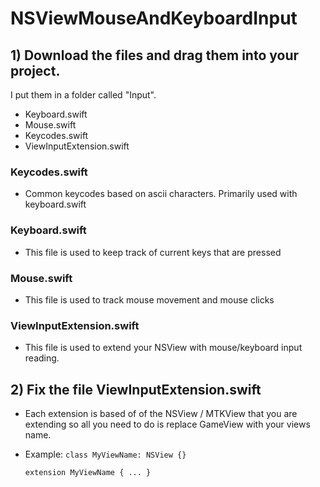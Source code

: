 # NSViewMouseAndKeyboardInput

## 1) Download the files and drag them into your project.  
I put them in a folder called "Input".
  * Keyboard.swift
  * Mouse.swift
  * Keycodes.swift
  * ViewInputExtension.swift
  
### Keycodes.swift
  - Common keycodes based on ascii characters.  Primarily used with keyboard.swift
### Keyboard.swift
  - This file is used to keep track of current keys that are pressed
### Mouse.swift
  - This file is used to track mouse movement and mouse clicks
### ViewInputExtension.swift
  - This file is used to extend your NSView with mouse/keyboard input reading.

## 2) Fix the file ViewInputExtension.swift
  - Each extension is based of of the NSView / MTKView that you are extending so all you need to do is replace GameView with your views name.
  
  - Example: 
    `class MyViewName: NSView {}`
    
    `extension MyViewName { ... }`
